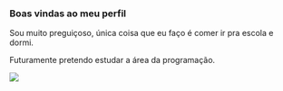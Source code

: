 ### Boas vindas ao meu perfil
Sou muito preguiçoso, única coisa que eu faço é comer ir pra escola e dormi.

Futuramente pretendo estudar a área da programação.


![](https://media.tenor.com/D3IBduy2KV4AAAAM/shrek-donkey.gif)
